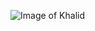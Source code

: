 ![Image of Khalid](https://github.com/khalidelho/markdown-portfolio/blob/eee146be276e1a1b9a46c66ac491f9505afbc487/khalid2.JPG)
